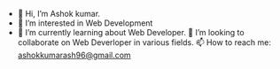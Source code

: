 - 👋 Hi, I’m Ashok kumar.
- 👀 I’m interested in Web Development
- 🌱 I’m currently learning about Web Developer.
💞️ I’m looking to collaborate on Web Deverloper in various fields.
📫 How to reach me: ashokkumarash96@gmail.com

<!---
Ashokkumarash96/Ashokkumarash96 is a ✨ special ✨ repository because its `README.md` (this file) appears on your GitHub profile.
You can click the Preview link to take a look at your changes.
--->
